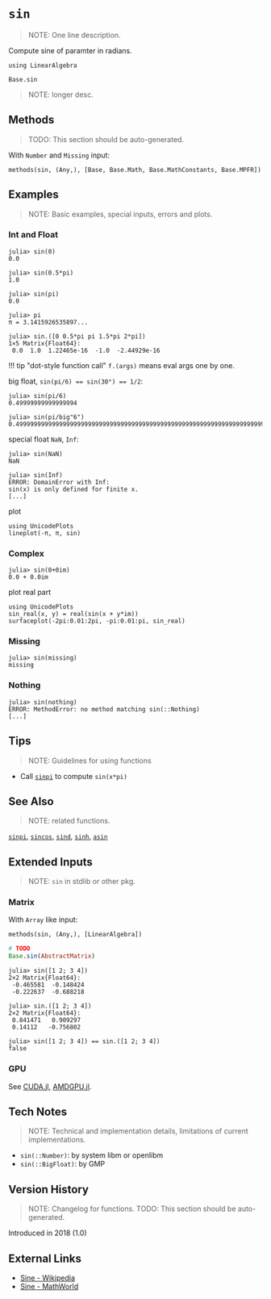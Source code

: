 # `sin`
> NOTE: One line description.

Compute sine of paramter in radians.

```@setup repl_only
using LinearAlgebra
```
```@docs
Base.sin
```

> NOTE: longer desc.


## Methods
> TODO: This section should be auto-generated.

With `Number` and `Missing` input:
```@repl
methods(sin, (Any,), [Base, Base.Math, Base.MathConstants, Base.MPFR])
```


## Examples
> NOTE: Basic examples, special inputs, errors and plots.

### Int and Float
```jldoctest
julia> sin(0)
0.0

julia> sin(0.5*pi)
1.0

julia> sin(pi)
0.0

julia> pi
π = 3.1415926535897...

julia> sin.([0 0.5*pi pi 1.5*pi 2*pi])
1×5 Matrix{Float64}:
 0.0  1.0  1.22465e-16  -1.0  -2.44929e-16
```

!!! tip "dot-style function call"
    `f.(args)` means eval args one by one.

big float, `sin(pi/6) == sin(30°) == 1/2`:
```jldoctest
julia> sin(pi/6)
0.49999999999999994

julia> sin(pi/big"6")
0.4999999999999999999999999999999999999999999999999999999999999999999999999999957
```

special float `NaN`, `Inf`:
```jldoctest
julia> sin(NaN)
NaN

julia> sin(Inf)
ERROR: DomainError with Inf:
sin(x) is only defined for finite x.
[...]
```

plot
```@repl
using UnicodePlots
lineplot(-π, π, sin)
```

### Complex
```jldoctest
julia> sin(0+0im)
0.0 + 0.0im
```

plot real part
```@repl
using UnicodePlots
sin_real(x, y) = real(sin(x + y*im))
surfaceplot(-2pi:0.01:2pi, -pi:0.01:pi, sin_real)
```

### Missing
```jldoctest
julia> sin(missing)
missing
```

### Nothing
```jldoctest
julia> sin(nothing)
ERROR: MethodError: no method matching sin(::Nothing)
[...]
```


## Tips
> NOTE: Guidelines for using functions

- Call [`sinpi`](@ref) to compute `sin(x*pi)`


## See Also
> NOTE: related functions.

[`sinpi`](@ref), [`sincos`](@ref),
[`sind`](@ref), [`sinh`](@ref),
[`asin`](@ref)


## Extended Inputs
> NOTE: `sin` in stdlib or other pkg.

### Matrix
With `Array` like input:
```@repl repl_only
methods(sin, (Any,), [LinearAlgebra])
```

```jl
# TODO
Base.sin(AbstractMatrix)
```

```jldoctest
julia> sin([1 2; 3 4])
2×2 Matrix{Float64}:
 -0.465581  -0.148424
 -0.222637  -0.688218

julia> sin.([1 2; 3 4])
2×2 Matrix{Float64}:
 0.841471   0.909297
 0.14112   -0.756802

julia> sin([1 2; 3 4]) == sin.([1 2; 3 4])
false
```

### GPU
See
[CUDA.jl](https://github.com/JuliaGPU/CUDA.jl),
[AMDGPU.jl](https://github.com/JuliaGPU/AMDGPU.jl).


## Tech Notes
> NOTE: Technical and implementation details,
>   limitations of current implementations.

- `sin(::Number)`: by system libm or openlibm
- `sin(::BigFloat)`: by GMP


## Version History
> NOTE: Changelog for functions.
> TODO: This section should be auto-generated.

Introduced in 2018 (1.0)


## External Links
- [Sine - Wikipedia](https://en.wikipedia.org/wiki/Sine_and_cosine)
- [Sine - MathWorld](https://mathworld.wolfram.com/Sine.html)
